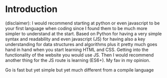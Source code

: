 # Introduction

<p> (disclaimer): I would recommend starting at python or even javascript to be your first language when coding since I found them to be much more simpler to understand at the start. Based on Python for having a very simple syntax and readability and even javascript (JS) for having also a key understanding for data structures and algorithms plus it pretty much goes hand in hand when you start learning HTML and CSS. Getting into the functionality of the website you would use JS. Then I would recommend another thing for the JS route is learning (ES6+). My fav in my opinion. </p>

<p> Go is fast but yet simple but yet much different from a compile language </p>